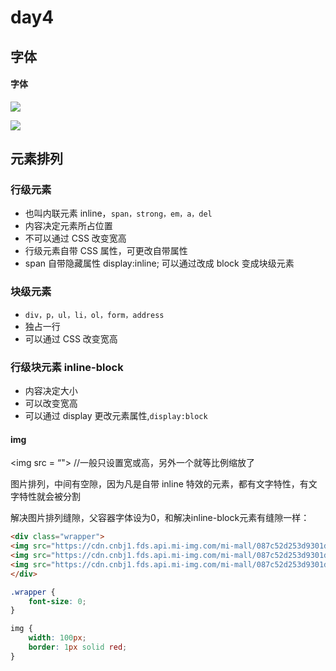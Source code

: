 # day4

## 字体

#### 字体

![](https://niliv-technology-1252830662.cos.ap-chengdu.myqcloud.com/font1.png)

![](https://niliv-technology-1252830662.cos.ap-chengdu.myqcloud.com/font2.png)

## 元素排列

### 行级元素

- 也叫内联元素 inline，`span，strong，em，a，del`
-  内容决定元素所占位置
- 不可以通过 CSS 改变宽高
- 行级元素自带 CSS 属性，可更改自带属性
- span 自带隐藏属性 display:inline; 可以通过改成 block 变成块级元素

### 块级元素

- `div，p，ul，li，ol，form，address`
- 独占一行
- 可以通过 CSS 改变宽高

### 行级块元素 inline-block

- 内容决定大小
- 可以改变宽高
- 可以通过 display 更改元素属性,`display:block`

#### img

<img src = “"> //一般只设置宽或高，另外一个就等比例缩放了

图片排列，中间有空隙，因为凡是自带 inline 特效的元素，都有文字特性，有文字特性就会被分割

解决图片排列缝隙，父容器字体设为0，和解决inline-block元素有缝隙一样：

```html
<div class="wrapper">
<img src="https://cdn.cnbj1.fds.api.mi-img.com/mi-mall/087c52d253d9301dff7743d6bf2d0330.png?thumb=1&w=160&h=110&f=webp&q=90" alt="">
<img src="https://cdn.cnbj1.fds.api.mi-img.com/mi-mall/087c52d253d9301dff7743d6bf2d0330.png?thumb=1&w=160&h=110&f=webp&q=90" alt="">
<img src="https://cdn.cnbj1.fds.api.mi-img.com/mi-mall/087c52d253d9301dff7743d6bf2d0330.png?thumb=1&w=160&h=110&f=webp&q=90" alt="">
</div>
```

```css
.wrapper {
    font-size: 0;
}

img {
    width: 100px;
    border: 1px solid red;
}
```

























